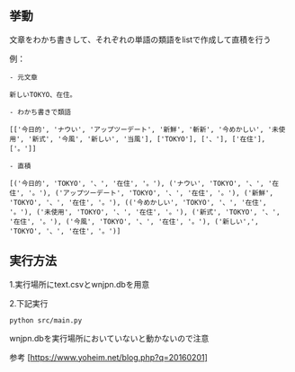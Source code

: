 ## 挙動

文章をわかち書きして、それぞれの単語の類語をlistで作成して直積を行う

例：
```
- 元文章

新しいTOKYO、在住。

- わかち書きで類語

[['今日的', 'ナウい', 'アップツーデート', '新鮮', '斬新', '今めかしい', '未使用', '新式', '今風', '新しい', '当風'], ['TOKYO'], ['、'], ['在住'], ['。']]

- 直積

[('今日的', 'TOKYO', '、', '在住', '。'), ('ナウい', 'TOKYO', '、', '在住', '。'), ('アップツーデート', 'TOKYO', '、', '在住', '。'), ('新鮮', 'TOKYO', '、', '在住', '。'), (('今めかしい', 'TOKYO', '、', '在住', '。'), ('未使用', 'TOKYO', '、', '在住', '。'), ('新式', 'TOKYO', '、', '在住', '。'), ('今風', 'TOKYO', '、', '在住', '。'), ('新しい',', 'TOKYO', '、', '在住', '。')]
```

## 実行方法

1.実行場所にtext.csvとwnjpn.dbを用意

2.下記実行

```
python src/main.py
```

wnjpn.dbを実行場所においていないと動かないので注意

参考
[https://www.yoheim.net/blog.php?q=20160201]